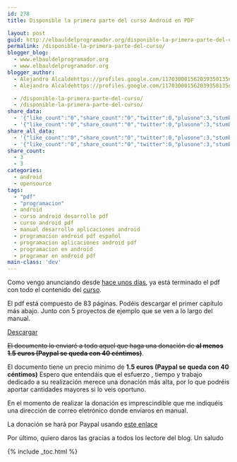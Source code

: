 ```yaml
---
id: 278
title: Disponible la primera parte del curso Android en PDF

layout: post
guid: http://elbauldelprogramador.org/disponible-la-primera-parte-del-curso-android-en-pdf/
permalink: /disponible-la-primera-parte-del-curso/
blogger_blog:
  - www.elbauldelprogramador.org
  - www.elbauldelprogramador.org
blogger_author:
  - Alejandro Alcaldehttps://profiles.google.com/117030001562039350135noreply@blogger.com
  - Alejandro Alcaldehttps://profiles.google.com/117030001562039350135noreply@blogger.com

  - /disponible-la-primera-parte-del-curso/
  - /disponible-la-primera-parte-del-curso/
share_data:
  - '{"like_count":"0","share_count":"0","twitter":0,"plusone":3,"stumble":0,"pinit":0,"count":3,"time":1333549437}'
  - '{"like_count":"0","share_count":"0","twitter":0,"plusone":3,"stumble":0,"pinit":0,"count":3,"time":1333549437}'
share_all_data:
  - '{"like_count":"0","share_count":"0","twitter":0,"plusone":3,"stumble":0,"pinit":0,"count":3,"time":1333549437}'
  - '{"like_count":"0","share_count":"0","twitter":0,"plusone":3,"stumble":0,"pinit":0,"count":3,"time":1333549437}'
share_count:
  - 3
  - 3
categories:
  - android
  - opensource
tags:
  - "pdf"
  - "programacion"
  - android
  - curso android desarrollo pdf
  - curso android pdf
  - manual desarrollo aplicaciones android
  - programacion android pdf español
  - programacion aplicaciones android pdf
  - programacion en android
  - programar en android pdf
main-class: 'dev'
---
```


Como vengo anunciando desde <a target="_blank" href="/terminada-la-primera-parte-del-manual">hace unos días</a>, ya está terminado el pdf con todo el contenido del <a target="_blank" href="https://elbauldelprogramador.com/curso-programacion-android/">curso</a>.

El pdf está compuesto de 83 páginas. Podéis descargar el primer capítulo más abajo. Junto con 5 proyectos de ejemplo que se ven a lo largo del manual.

<div class="button-post">
  <a href="/assets/pdfs/ProgramacionAndroidSample1.pdf" target="_blank">Descargar</a>
</div>

<del datetime="2014-02-08T09:06:51+00:00">El documento lo enviaré a todo aquel que haga una donación de <b>al menos 1.5 euros (Paypal se queda con 40 céntimos)</b></del>.

El documento tiene un precio mínimo de **1.5 euros (Paypal se queda con 40 céntimos)** Espero que entendáis que el esfuerzo , tiempo y trabajo dedicado a su realización merece una donación más alta, por lo que podréis aportar cantidades mayores si lo veis oportuno.

En el momento de realizar la donación es imprescindible que me indiquéis una dirección de correo eletrónico donde enviaros en manual.

La donación se hará por Paypal usando [este enlace](https://www.paypal.me/elbaul)

  <p>
    Por último, quiero daros las gracias a todos los lectore del blog. Un saludo
  </p>

{% include _toc.html %}
